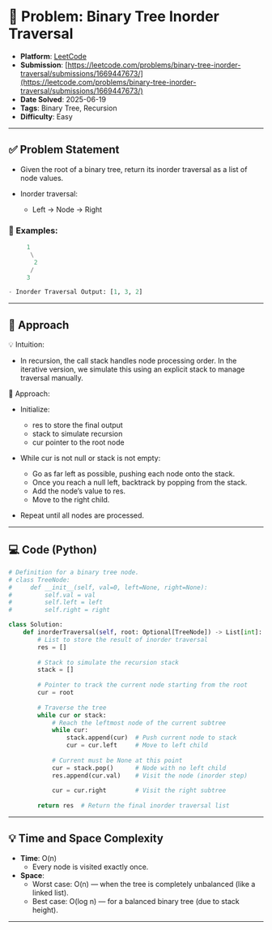 # 🧲 Problem: Binary Tree Inorder Traversal

- **Platform**: [LeetCode](https://leetcode.com/problems/binary-tree-inorder-traversal/description/)
- **Submission**: [https://leetcode.com/problems/binary-tree-inorder-traversal/submissions/1669447673/](https://leetcode.com/problems/binary-tree-inorder-traversal/submissions/1669447673/)
- **Date Solved**: 2025-06-19
- **Tags**: Binary Tree, Recursion
- **Difficulty**: Easy

---

## ✅ Problem Statement
- Given the root of a binary tree, return its inorder traversal as a list of node values.

- Inorder traversal:
    - Left → Node → Right

### 📌 Examples:
```python
     1
      \
       2
      /
     3

- Inorder Traversal Output: [1, 3, 2]

```

---

## 🚀 Approach
💡 Intuition:
- In recursion, the call stack handles node processing order. In the iterative version, we simulate this using an explicit stack to manage traversal manually.

👣 Approach:
- Initialize:
    - res to store the final output
    - stack to simulate recursion
    - cur pointer to the root node

- While cur is not null or stack is not empty:
    - Go as far left as possible, pushing each node onto the stack.
    - Once you reach a null left, backtrack by popping from the stack.
    - Add the node’s value to res.
    - Move to the right child.

- Repeat until all nodes are processed.
---

## 💻 Code (Python)

```python
# Definition for a binary tree node.
# class TreeNode:
#     def __init__(self, val=0, left=None, right=None):
#         self.val = val
#         self.left = left
#         self.right = right

class Solution:
    def inorderTraversal(self, root: Optional[TreeNode]) -> List[int]:
        # List to store the result of inorder traversal
        res = []
        
        # Stack to simulate the recursion stack
        stack = []
        
        # Pointer to track the current node starting from the root
        cur = root
        
        # Traverse the tree
        while cur or stack:
            # Reach the leftmost node of the current subtree
            while cur:
                stack.append(cur)  # Push current node to stack
                cur = cur.left     # Move to left child
            
            # Current must be None at this point
            cur = stack.pop()      # Node with no left child
            res.append(cur.val)    # Visit the node (inorder step)
            
            cur = cur.right        # Visit the right subtree
        
        return res  # Return the final inorder traversal list

```

---

## 💡 Time and Space Complexity
- **Time**: O(n)
    - Every node is visited exactly once.
- **Space**:
    - Worst case: O(n) — when the tree is completely unbalanced (like a linked list).
    - Best case: O(log n) — for a balanced binary tree (due to stack height).

---
